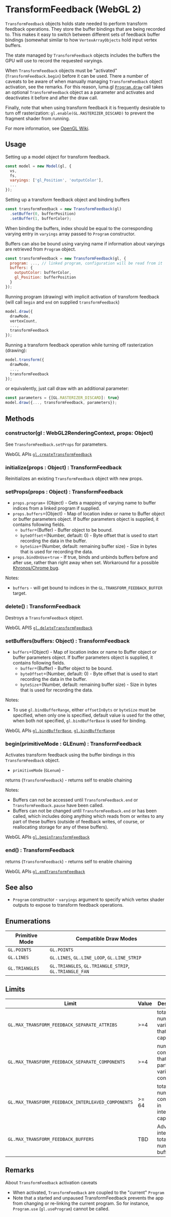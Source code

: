 # TransformFeedback (WebGL 2)

`TransformFeedback` objects holds state needed to perform transform feedback operations. They store the buffer bindings that are being recorded to. This makes it easy to switch between different sets of feedback buffer bindings (somewhat similar to how `VertexArrayObjects` hold input vertex buffers.

The state managed by `TransformFeedback` objects includes the buffers the GPU will use to record the requested varyings.

When `TransformFeedback` objects must be "activated" (`TransformFeedback.begin`) before it can be used. There a number of caveats to be aware of when manually managing `TransformFeedback` object activation, see the remarks. For this reason, luma.gl [`Program.draw`](/docs/api-reference/webgl/program) call takes an optional `TransformFeedback` object as a parameter and activates and deactivates it before and after the draw call.

Finally, note that when using transform feedback it is frequently desirable to turn off rasterization: `gl.enable(GL.RASTERIZER_DISCARD)` to prevent the fragment shader from running.

For more information, see [OpenGL Wiki](https://www.khronos.org/opengl/wiki/Transform_Feedback).


## Usage

Setting up a model object for transform feedback.

```js
const model = new Model(gl, {
  vs,
  fs,
  varyings: ['gl_Position', 'outputColor'],
  ...
});
```

Setting up a transform feedback object and binding buffers

```js
const transformFeedback = new TransformFeedback(gl)
  .setBuffer(0, bufferPosition)
  .setBuffer(1, bufferColor);
```

When binding the buffers, index should be equal to the corresponding varying entry in `varyings` array passed to `Program` constructor.

Buffers can also be bound using varying name if information about varyings are retrieved from `Program` object.

```js
const transformFeedback = new TransformFeedback(gl, {
  program: ..., // linked program, configuration will be read from it
  buffers: {
    outputColor: bufferColor,
    gl_Position: bufferPosition
  }
});
```

Running program (drawing) with implicit activation of transform feedback (will call `begin` and `end` on supplied `transformFeedback`)

```js
model.draw({
  drawMode,
  vertexCount,
  ...,
  transformFeedback
});
```

Running a transform feedback operation while turning off rasterization (drawing):

```js
model.transform({
  drawMode,
  ...,
  transformFeedback
});
```

or equivalently, just call draw with an additional parameter:

```js
const parameters = {[GL.RASTERIZER_DISCARD]: true}
model.draw({..., transformFeedback, parameters});
```


## Methods

### constructor(gl : WebGL2RenderingContext, props: Object)

See `TransformFeedback.setProps` for parameters.

WebGL APIs [`gl.createTransformFeedback`](https://developer.mozilla.org/en-US/docs/Web/API/WebGL2RenderingContext/createTransformFeedback)


### initialize(props : Object) : TransformFeedback

Reinitializes an existing `TransformFeedback` object with new props.


### setProps(props : Object) : TransformFeedback

* `props.program`= (Object) - Gets a mapping of varying name to buffer indices from a linked program if supplied.
* `props.buffers`=(Object) - Map of location index or name to Buffer object or buffer parameters object. If buffer parameters object is supplied, it contains following fields.
  * `buffer`=(Buffer) - Buffer object to be bound.
  * `byteOffset`=(Number, default: 0) - Byte offset that is used to start recording the data in the buffer.
  * `byteSize`=(Number, default: remaining buffer size) - Size in bytes that is used for recording the data.
* `props.bindOnUse`=`true` - If true, binds and unbinds buffers before and after use, rather than right away when set. Workaround for a possible [Khronos/Chrome bug](https://github.com/KhronosGroup/WebGL/issues/2346).

Notes:

* `buffers` - will get bound to indices in the `GL.TRANSFORM_FEEDBACK_BUFFER` target.


### delete() : TransformFeedback

Destroys a `TransformFeedback` object.

WebGL APIS [`gl.deleteTransformFeedback`](https://developer.mozilla.org/en-US/docs/Web/API/WebGL2RenderingContext/deleteTransformFeedback)


### setBuffers(buffers: Object) : TransformFeedback

* `buffers`=(Object) - Map of location index or name to Buffer object or buffer parameters object. If buffer parameters object is supplied, it contains following fields.
  * `buffer`=(Buffer) - Buffer object to be bound.
  * `byteOffset`=(Number, default: 0) - Byte offset that is used to start recording the data in the buffer.
  * `byteSize`=(Number, default: remaining buffer size) - Size in bytes that is used for recording the data.

Notes:

* To use `gl.bindBufferRange`, either `offsetInByts` or `byteSize` must be specified, when only one is specified, default value is used for the other, when both not specified, `gl.bindBufferBase` is used for binding.

WebGL APIs [`gl.bindBufferBase`](https://developer.mozilla.org/en-US/docs/Web/API/WebGL2RenderingContext/bindBufferBase), [`gl.bindBufferRange`](https://developer.mozilla.org/en-US/docs/Web/API/WebGL2RenderingContext/bindBufferRange)


### begin(primitiveMode : GLEnum) : TransformFeedback

Activates transform feedback using the buffer bindings in this `TransformFeedback` object.

* `primitiveMode` (`GLenum`) -

returns (`TransformFeedback`) - returns self to enable chaining

Notes:

* Buffers can not be accessed until `TransformFeedback.end` or `TransformFeedback.pause` have been called.
* Buffers can not be changed until `TransformFeedback.end` or has been called, which includes doing anything which reads from or writes to any part of these buffers (outside of feedback writes, of course, or reallocating storage for any of these buffers).


WebGL APIs [`gl.beginTransformFeedback`](https://developer.mozilla.org/en-US/docs/Web/API/WebGL2RenderingContext/beginTransformFeedback)


### end() : TransformFeedback

returns (`TransformFeedback`) - returns self to enable chaining

WebGL APIs [`gl.endTransformFeedback`](https://developer.mozilla.org/en-US/docs/Web/API/WebGL2RenderingContext/endTransformFeedback)


## See also

* `Program` constructor - `varyings` argument to specify which vertex shader outputs to expose to transform feedback operations.


## Enumerations

| Primitive Mode | Compatible Draw Modes |
| ---            | --- |
| `GL.POINTS`    | `GL.POINTS` |
| `GL.LINES`     | `GL.LINES`, `GL.LINE_LOOP`, `GL.LINE_STRIP` |
| `GL.TRIANGLES` | `GL.TRIANGLES`, `GL.TRIANGLE_STRIP`, `GL.TRIANGLE_FAN` |


## Limits

| Limit                                              | Value | Description |
| ---                                                | ---   | --- |
| `GL.MAX_TRANSFORM_FEEDBACK_SEPARATE_ATTRIBS`       | >=4   | total number of variables that can be captured }
| `GL.MAX_TRANSFORM_FEEDBACK_SEPARATE_COMPONENTS`    | >=4   | number of components that any particular variable can contain |
| `GL.MAX_TRANSFORM_FEEDBACK_INTERLEAVED_COMPONENTS` | >= 64 |  total number of components in interleaved capture |
| `GL.MAX_TRANSFORM_FEEDBACK_BUFFERS`                | TBD   | Advanced interleaving total number of buffers |


## Remarks

About `TransformFeedback` activation caveats

* When activated, `TransformFeedback` are coupled to the "current" `Program`
* Note that a started and unpaused TransformFeedback prevents the app from changing or re-linking the current program. So for instance, `Program.use` (`gl.useProgram`) cannot be called.
